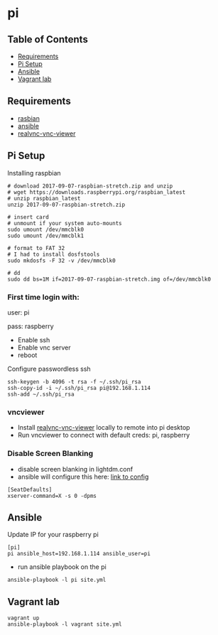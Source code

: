 #  pi

## Table of Contents

  * [Requirements](#requirements)
  * [Pi Setup](#pi-setup)
  * [Ansible](#ansible)
  * [Vagrant lab](#vagrant-lab)

## Requirements

* [rasbian](https://www.raspberrypi.org/downloads/raspbian/)
* [ansible](http://docs.ansible.com/ansible/latest/intro_installation.html)
* [realvnc-vnc-viewer](https://www.realvnc.com/en/connect/download/viewer/)


## Pi Setup

Installing raspbian
```
# download 2017-09-07-raspbian-stretch.zip and unzip
# wget https://downloads.raspberrypi.org/raspbian_latest
# unzip raspbian_latest
unzip 2017-09-07-raspbian-stretch.zip

# insert card
# unmount if your system auto-mounts
sudo umount /dev/mmcblk0
sudo umount /dev/mmcblk1

# format to FAT 32
# I had to install dosfstools
sudo mkdosfs -F 32 -v /dev/mmcblk0

# dd
sudo dd bs=1M if=2017-09-07-raspbian-stretch.img of=/dev/mmcblk0
```

### First time login with:

user: pi

pass: raspberry

* Enable ssh
* Enable vnc server
* reboot

Configure passwordless ssh
```
ssh-keygen -b 4096 -t rsa -f ~/.ssh/pi_rsa
ssh-copy-id -i ~/.ssh/pi_rsa pi@192.168.1.114
ssh-add ~/.ssh/pi_rsa
```

### vncviewer
* Install [realvnc-vnc-viewer](https://www.realvnc.com/en/connect/download/viewer/) locally to remote into pi desktop
* Run vncviewer to connect with default creds: pi, raspberry

### Disable Screen Blanking
* disable screen blanking in lightdm.conf
* ansible will configure this here: [link to config](https://github.com/jahrik/pi/blob/b776c770bd7184afd5bf46836069f2d340f4100c/templates/lightdm.conf.j2#L169)

```
[SeatDefaults]
xserver-command=X -s 0 -dpms 
```

## Ansible

Update IP for your raspberry pi
```
[pi]
pi ansible_host=192.168.1.114 ansible_user=pi
```

* run ansible playbook on the pi
```
ansible-playbook -l pi site.yml 
```

## Vagrant lab

```
vagrant up
ansible-playbook -l vagrant site.yml 
```
